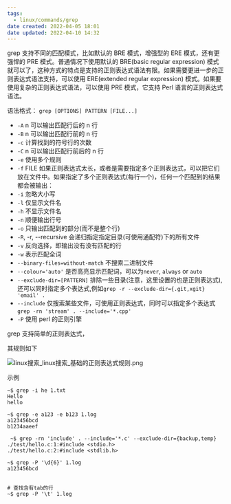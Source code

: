 ```yaml
---
tags:
  - linux/commands/grep
date created: 2022-04-05 18:01
date updated: 2022-04-10 14:32
---
```


grep 支持不同的匹配模式，比如默认的 BRE 模式，增强型的 ERE 模式，还有更强悍的 PRE 模式。普通情况下使用默认的 BRE(basic regular expression) 模式就可以了，这种方式的特点是支持的正则表达式语法有限。如果需要更进一步的正则表达式语法支持，可以使用 ERE(extended regular expression) 模式。如果要使用复杂的正则表达式语法，可以使用 PRE 模式，它支持 Perl 语言的正则表达式语法。

语法格式：
`grep [OPTIONS] PATTERN [FILE...]`

- `-A` n 可以输出匹配行后的 n 行
- `-B` n 可以输出匹配行前的 n 行
- `-c` 计算找到的符号行的次数
- `-C` n 可以输出匹配行前后的 n 行
- `-e` 使用多个规则
- `-f` FILE 如果正则表达式太长，或者是需要指定多个正则表达式，可以把它们放在文件中。如果指定了多个正则表达式(每行一个)，任何一个匹配到的结果都会被输出：
- `-i` 忽略大小写
- `-l` 仅显示文件名
- `-h` 不显示文件名
- `-n` 顺便输出行号
- `-o` 只输出匹配到的部分(而不是整个行)
- `-R`, -r, --recursive 会递归指定指定目录(可使用通配符)下的所有文件
- `-v` 反向选择，即输出没有没有匹配的行
- `-w` 表示匹配全词
- `--binary-files=without-match` 不搜索二进制文件
- `--colour='auto'` 是否高亮显示匹配词，可以为`never`, `always` or `auto`
- `--exclude-dir=[PATTERN]` 排除一些目录(注意，这里设置的也是正则表达式),还可以同时指定多个表达式,例如`grep -r --exclude-dir={.git,xgit} 'email' .`
- `--include` 仅搜索某些文件，可使用正则表达式，同时可以指定多个表达式 `grep -rn 'stream' . --include='*.cpp'`
- `-P` 使用 perl 的正则引擎

grep 支持简单的正则表达式，

其规则如下

![linux搜索_linux搜索_基础的正则表达式规则.png](linux搜索_linux搜索_基础的正则表达式规则.png)

示例

```shell
~$ grep -i he 1.txt
Hello
hello

~$ grep -e a123 -e b123 1.log
a123456bcd
b1234aaeef

 ~$ grep -rn 'include' . --include='*.c' --exclude-dir={backup,temp}
./test/hello.c:1:#include <stdio.h>
./test/hello.c:2:#include <stdlib.h>

~$ grep -P '\d{6}' 1.log
a123456bcd


# 查找含有tab的行
~$ grep -P '\t' 1.log 
```
